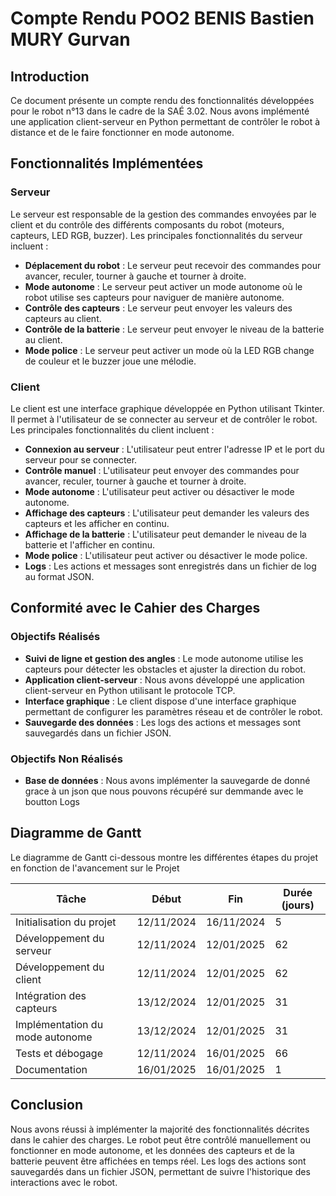 # Compte Rendu POO2 BENIS Bastien MURY Gurvan

## Introduction

Ce document présente un compte rendu des fonctionnalités développées pour le robot n°13 dans le cadre de la SAÉ 3.02. Nous avons implémenté une application client-serveur en Python permettant de contrôler le robot à distance et de le faire fonctionner en mode autonome.

## Fonctionnalités Implémentées

### Serveur

Le serveur est responsable de la gestion des commandes envoyées par le client et du contrôle des différents composants du robot (moteurs, capteurs, LED RGB, buzzer). Les principales fonctionnalités du serveur incluent :

- **Déplacement du robot** : Le serveur peut recevoir des commandes pour avancer, reculer, tourner à gauche et tourner à droite.
- **Mode autonome** : Le serveur peut activer un mode autonome où le robot utilise ses capteurs pour naviguer de manière autonome.
- **Contrôle des capteurs** : Le serveur peut envoyer les valeurs des capteurs au client.
- **Contrôle de la batterie** : Le serveur peut envoyer le niveau de la batterie au client.
- **Mode police** : Le serveur peut activer un mode où la LED RGB change de couleur et le buzzer joue une mélodie.

### Client

Le client est une interface graphique développée en Python utilisant Tkinter. Il permet à l'utilisateur de se connecter au serveur et de contrôler le robot. Les principales fonctionnalités du client incluent :

- **Connexion au serveur** : L'utilisateur peut entrer l'adresse IP et le port du serveur pour se connecter.
- **Contrôle manuel** : L'utilisateur peut envoyer des commandes pour avancer, reculer, tourner à gauche et tourner à droite.
- **Mode autonome** : L'utilisateur peut activer ou désactiver le mode autonome.
- **Affichage des capteurs** : L'utilisateur peut demander les valeurs des capteurs et les afficher en continu.
- **Affichage de la batterie** : L'utilisateur peut demander le niveau de la batterie et l'afficher en continu.
- **Mode police** : L'utilisateur peut activer ou désactiver le mode police.
- **Logs** : Les actions et messages sont enregistrés dans un fichier de log au format JSON.

## Conformité avec le Cahier des Charges

### Objectifs Réalisés

- **Suivi de ligne et gestion des angles** : Le mode autonome utilise les capteurs pour détecter les obstacles et ajuster la direction du robot.
- **Application client-serveur** : Nous avons développé une application client-serveur en Python utilisant le protocole TCP.
- **Interface graphique** : Le client dispose d'une interface graphique permettant de configurer les paramètres réseau et de contrôler le robot.
- **Sauvegarde des données** : Les logs des actions et messages sont sauvegardés dans un fichier JSON.

### Objectifs Non Réalisés

- **Base de données** : Nous avons implémenter la sauvegarde de donné grace à un json que nous pouvons récupéré sur demmande avec le boutton Logs

## Diagramme de Gantt

Le diagramme de Gantt ci-dessous montre les différentes étapes du projet en fonction de l'avancement sur le Projet 

| Tâche                          | Début       | Fin         | Durée (jours) |
|--------------------------------|-------------|-------------|---------------|
| Initialisation du projet       | 12/11/2024  | 16/11/2024  | 5             |
| Développement du serveur       | 12/11/2024  | 12/01/2025  | 62            |
| Développement du client        | 12/11/2024  | 12/01/2025  | 62            |
| Intégration des capteurs       | 13/12/2024  | 12/01/2025  | 31            |
| Implémentation du mode autonome| 13/12/2024  | 12/01/2025  | 31            |
| Tests et débogage              | 12/11/2024  | 16/01/2025  | 66            |
| Documentation                  | 16/01/2025  | 16/01/2025  | 1             |

## Conclusion

Nous avons réussi à implémenter la majorité des fonctionnalités décrites dans le cahier des charges. Le robot peut être contrôlé manuellement ou fonctionner en mode autonome, et les données des capteurs et de la batterie peuvent être affichées en temps réel. Les logs des actions sont sauvegardés dans un fichier JSON, permettant de suivre l'historique des interactions avec le robot.

